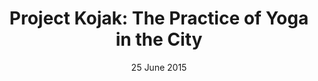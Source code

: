---
layout: post
title:  "Project Kojak: The Practice of Yoga in the City"
date: 25 June 2015
excerpt:
---